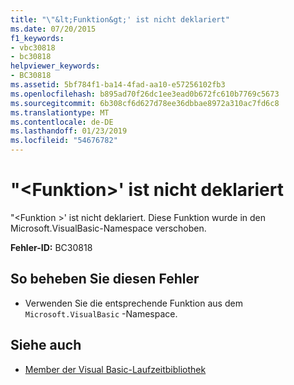 ```yaml
---
title: "\"&lt;Funktion&gt;' ist nicht deklariert"
ms.date: 07/20/2015
f1_keywords:
- vbc30818
- bc30818
helpviewer_keywords:
- BC30818
ms.assetid: 5bf784f1-ba14-4fad-aa10-e57256102fb3
ms.openlocfilehash: b895ad70f26dc1ee3ead0b672fc610b7769c5673
ms.sourcegitcommit: 6b308cf6d627d78ee36dbbae8972a310ac7fd6c8
ms.translationtype: MT
ms.contentlocale: de-DE
ms.lasthandoff: 01/23/2019
ms.locfileid: "54676782"
---
```

# <a name="ltfunctiongt-is-not-declared"></a>"&lt;Funktion&gt;' ist nicht deklariert
"\<Funktion >' ist nicht deklariert. Diese Funktion wurde in den Microsoft.VisualBasic-Namespace verschoben.  
  
 **Fehler-ID:** BC30818  
  
## <a name="to-correct-this-error"></a>So beheben Sie diesen Fehler  
  
-   Verwenden Sie die entsprechende Funktion aus dem `Microsoft.VisualBasic` -Namespace.  
  
## <a name="see-also"></a>Siehe auch
- [Member der Visual Basic-Laufzeitbibliothek](../../visual-basic/language-reference/runtime-library-members.md)
